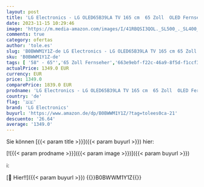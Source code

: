 ```yaml
---
layout: post
title: 'LG Electronics - LG OLED65B39LA TV 165 cm  65 Zoll  OLED Fernseher  Dolby Atmos  Filmmaker Mode  120 Hz  [Modelljahr 2023]'
date: 2023-11-15 10:29:46
image: 'https://m.media-amazon.com/images/I/41RBQSI3QOL._SL500_._SL400_.jpg'
comments: true
category: ofertas
author: 'tole.es'
slug: 'B0BWWM1Y1Z-de LG Electronics - LG OLED65B39LA TV 165 cm 65 Zoll OLED...'
sku: 'B0BWWM1Y1Z-de'
tags: [ '58" - 65"','65 Zoll Fernseher','663e9ebf-f22c-46a9-8f5d-f1ccf3d521b8_0','663e9ebf-f22c-46a9-8f5d-f1ccf3d521b8_201','663e9ebf-f22c-46a9-8f5d-f1ccf3d521b8_2101','663e9ebf-f22c-46a9-8f5d-f1ccf3d521b8_3701','663e9ebf-f22c-46a9-8f5d-f1ccf3d521b8_501','663e9ebf-f22c-46a9-8f5d-f1ccf3d521b8_7001','663e9ebf-f22c-46a9-8f5d-f1ccf3d521b8_801','663e9ebf-f22c-46a9-8f5d-f1ccf3d521b8_8501','Arborist Merchandising Root','Der Sparfuchs','Elektronik & Foto','Fernseher','Fernseher & Heimkino','Fernseher LG','Heavy and Bulky','Large TVs','OLED, QLED & QNED','Premium Fernseher','Premium Fernseher 2','Self Service','Special Features Stores','lg electronics','🇩🇪', ]
actualPrice: 1349.0 EUR
currency: EUR
price: 1349.0
comparePrice: 1839.0 EUR
prodname: 'LG Electronics - LG OLED65B39LA TV 165 cm  65 Zoll  OLED Fernseher  Dolby Atmos  Filmmaker Mode  120 Hz  [Modelljahr 2023]'
country: 'de'
flag: '🇩🇪'
brand: 'LG Electronics'
buyurl: 'https://www.amazon.de/dp/B0BWWM1Y1Z/?tag=tolees0ca-21'
descuento: '26.64'
average: '1349.0'
---
```


Sie können [{{< param title >}}]({{< param buyurl >}}) hier:

[![{{< param prodname >}}]({{< param image >}})]({{< param buyurl >}})

ℹ️:


[🛒 Hier!!]({{< param buyurl >}})
{{<world>}}B0BWWM1Y1Z{{</world>}}
